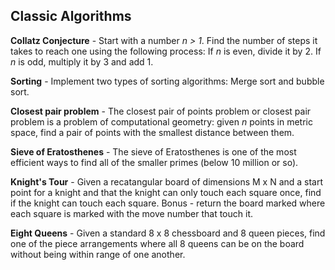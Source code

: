 Classic Algorithms
-----------------

**Collatz Conjecture** - Start with a number *n > 1*. Find the number of steps it takes to reach one using the following process: If *n* is even, divide it by 2. If *n* is odd, multiply it by 3 and add 1.

**Sorting** - Implement two types of sorting algorithms: Merge sort and bubble sort.

**Closest pair problem** - The closest pair of points problem or closest pair problem is a problem of computational geometry: given *n* points in metric space, find a pair of points with the smallest distance between them.

**Sieve of Eratosthenes** - The sieve of Eratosthenes is one of the most efficient ways to find all of the smaller primes (below 10 million or so).

**Knight's Tour** - Given a recatangular board of dimensions M x N and a start point for a knight and that the knight can only touch each square once, find if the knight can touch each square. Bonus - return the board marked where each square is marked with the move number that touch it.

**Eight Queens** - Given a standard 8 x 8 chessboard and 8 queen pieces, find one of the piece arrangements where all 8 queens can be on the board without being within range of one another.
